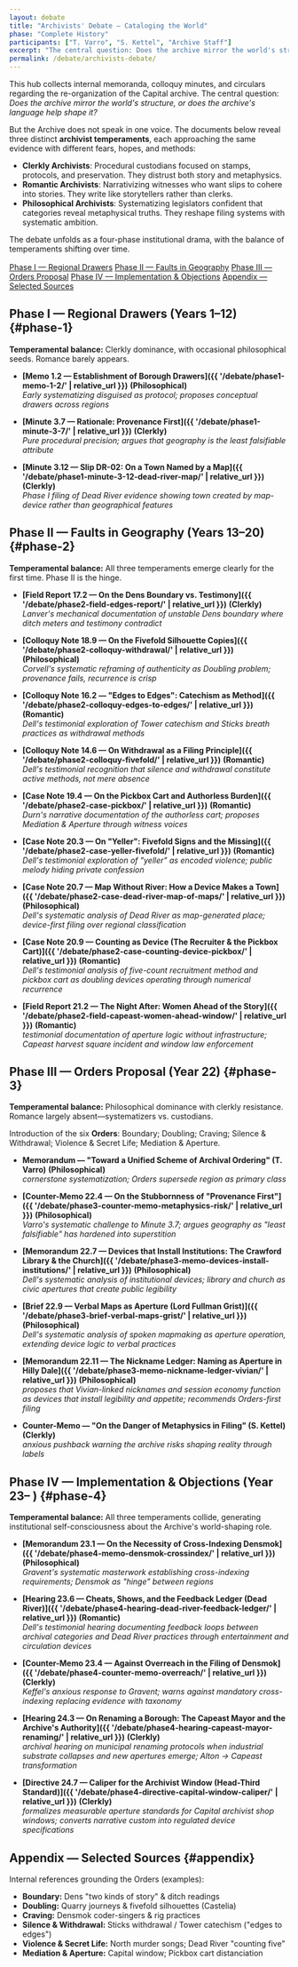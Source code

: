 ```yaml
---
layout: debate
title: "Archivists' Debate — Cataloging the World"
phase: "Complete History"
participants: ["T. Varro", "S. Kettel", "Archive Staff"]
excerpt: "The central question: Does the archive mirror the world's structure, or does the archive's language help shape it?"
permalink: /debate/archivists-debate/
---
```


<!-- 
TECHNICAL STANDARDS FOR NEW DEBATE DOCUMENTS:

Required frontmatter template:
---
layout: debate
title: "Document Title — Descriptive Subtitle"
phase: "I" (use I/II/III/IV only)
doc_type: "Memo"
temperament: "Clerkly" (or Romantic/Philosophical)
order_focus: ["Order1", "Order2"] (array format, or "n/a")
regions: ["Region1"] (always array format)
archive_date: "Year N, QN"
date: 2024-01-01
clerk_initials: "XX" (NOT "clerk:")
status: "Adopted"
excerpt: "Brief description"
permalink: /debate/phase-N-type-slug/
---

Filename pattern: phaseN-{type}-{descriptive-slug}.md
NO H1 headings in content - Jekyll displays title automatically
Jekyll linking: {{ '/debate/phase-N-type-slug/' | relative_url }}
-->

This hub collects internal memoranda, colloquy minutes, and circulars regarding the re-organization of
the Capital archive. The central question: *Does the archive mirror the world's structure, or does the
archive's language help shape it?*

But the Archive does not speak in one voice. The documents below reveal three distinct **archivist temperaments**, each approaching the same evidence with different fears, hopes, and methods:

- **Clerkly Archivists**: Procedural custodians focused on stamps, protocols, and preservation. They distrust both story and metaphysics.
- **Romantic Archivists**: Narrativizing witnesses who want slips to cohere into stories. They write like storytellers rather than clerks.  
- **Philosophical Archivists**: Systematizing legislators confident that categories reveal metaphysical truths. They reshape filing systems with systematic ambition.

The debate unfolds as a four-phase institutional drama, with the balance of temperaments shifting over time.

<nav aria-label="debate-toc" style="margin:1rem 0;">
  <a class="quickkit-pill" href="#phase-1">Phase I — Regional Drawers</a>
  <a class="quickkit-pill" href="#phase-2">Phase II — Faults in Geography</a>
  <a class="quickkit-pill" href="#phase-3">Phase III — Orders Proposal</a>
  <a class="quickkit-pill" href="#phase-4">Phase IV — Implementation & Objections</a>
  <a class="quickkit-pill" href="#appendix">Appendix — Selected Sources</a>
</nav>

## Phase I — Regional Drawers (Years 1–12) {#phase-1}

**Temperamental balance:** Clerkly dominance, with occasional philosophical seeds. Romance barely appears.

- **[Memo 1.2 — Establishment of Borough Drawers]({{ '/debate/phase1-memo-1-2/' | relative_url }})** **(Philosophical)**  
  *Early systematizing disguised as protocol; proposes conceptual drawers across regions*

- **[Minute 3.7 — Rationale: Provenance First]({{ '/debate/phase1-minute-3-7/' | relative_url }})** **(Clerkly)**  
  *Pure procedural precision; argues that geography is the least falsifiable attribute*

- **[Minute 3.12 — Slip DR-02: On a Town Named by a Map]({{ '/debate/phase1-minute-3-12-dead-river-map/' | relative_url }})** **(Clerkly)**  
  *Phase I filing of Dead River evidence showing town created by map-device rather than geographical features*

## Phase II — Faults in Geography (Years 13–20) {#phase-2}

**Temperamental balance:** All three temperaments emerge clearly for the first time. Phase II is the hinge.

- **[Field Report 17.2 — On the Dens Boundary vs. Testimony]({{ '/debate/phase2-field-edges-report/' | relative_url }})** **(Clerkly)**  
  *Lanver's mechanical documentation of unstable Dens boundary where ditch meters and testimony contradict*

- **[Colloquy Note 18.9 — On the Fivefold Silhouette Copies]({{ '/debate/phase2-colloquy-withdrawal/' | relative_url }})** **(Philosophical)**  
  *Corvell's systematic reframing of authenticity as Doubling problem; provenance fails, recurrence is crisp*

- **[Colloquy Note 16.2 — "Edges to Edges": Catechism as Method]({{ '/debate/phase2-colloquy-edges-to-edges/' | relative_url }})** **(Romantic)**  
  *Dell's testimonial exploration of Tower catechism and Sticks breath practices as withdrawal methods*

- **[Colloquy Note 14.6 — On Withdrawal as a Filing Principle]({{ '/debate/phase2-colloquy-fivefold/' | relative_url }})** **(Romantic)**  
  *Dell's testimonial recognition that silence and withdrawal constitute active methods, not mere absence*

- **[Case Note 19.4 — On the Pickbox Cart and Authorless Burden]({{ '/debate/phase2-case-pickbox/' | relative_url }})** **(Romantic)**  
  *Durn's narrative documentation of the authorless cart; proposes Mediation & Aperture through witness voices*

- **[Case Note 20.3 — On "Yeller": Fivefold Signs and the Missing]({{ '/debate/phase2-case-yeller-fivefold/' | relative_url }})** **(Romantic)**  
  *Dell's testimonial exploration of "yeller" as encoded violence; public melody hiding private confession*

- **[Case Note 20.7 — Map Without River: How a Device Makes a Town]({{ '/debate/phase2-case-dead-river-map-of-maps/' | relative_url }})** **(Philosophical)**  
  *Dell's systematic analysis of Dead River as map-generated place; device-first filing over regional classification*

- **[Case Note 20.9 — Counting as Device (The Recruiter & the Pickbox Cart)]({{ '/debate/phase2-case-counting-device-pickbox/' | relative_url }})** **(Romantic)**  
  *Dell's testimonial analysis of five-count recruitment method and pickbox cart as doubling devices operating through numerical recurrence*

- **[Field Report 21.2 — The Night After: Women Ahead of the Story]({{ '/debate/phase2-field-capeast-women-ahead-window/' | relative_url }})** **(Romantic)**  
  *testimonial documentation of aperture logic without infrastructure; Capeast harvest square incident and window law enforcement*

## Phase III — Orders Proposal (Year 22) {#phase-3}

**Temperamental balance:** Philosophical dominance with clerkly resistance. Romance largely absent—systematizers vs. custodians.

Introduction of the six **Orders**: Boundary; Doubling; Craving; Silence & Withdrawal; Violence & Secret Life;
Mediation & Aperture.

- **Memorandum — "Toward a Unified Scheme of Archival Ordering" (T. Varro)** **(Philosophical)**  
  *cornerstone systematization; Orders supersede region as primary class*

- **[Counter-Memo 22.4 — On the Stubbornness of "Provenance First"]({{ '/debate/phase3-counter-memo-metaphysics-risk/' | relative_url }})** **(Philosophical)**  
  *Varro's systematic challenge to Minute 3.7; argues geography as "least falsifiable" has hardened into superstition*

- **[Memorandum 22.7 — Devices that Install Institutions: The Crawford Library & the Church]({{ '/debate/phase3-memo-devices-install-institutions/' | relative_url }})** **(Philosophical)**  
  *Dell's systematic analysis of institutional devices; library and church as civic apertures that create public legibility*

- **[Brief 22.9 — Verbal Maps as Aperture (Lord Fullman Grist)]({{ '/debate/phase3-brief-verbal-maps-grist/' | relative_url }})** **(Philosophical)**  
  *Dell's systematic analysis of spoken mapmaking as aperture operation, extending device logic to verbal practices*

- **[Memorandum 22.11 — The Nickname Ledger: Naming as Aperture in Hilly Dale]({{ '/debate/phase3-memo-nickname-ledger-vivian/' | relative_url }})** **(Philosophical)**  
  *proposes that Vivian-linked nicknames and session economy function as devices that install legibility and appetite; recommends Orders-first filing*

- **Counter-Memo — "On the Danger of Metaphysics in Filing" (S. Kettel)** **(Clerkly)**  
  *anxious pushback warning the archive risks shaping reality through labels*

## Phase IV — Implementation & Objections (Year 23– ) {#phase-4}

**Temperamental balance:** All three temperaments collide, generating institutional self-consciousness about the Archive's world-shaping role.

- **[Memorandum 23.1 — On the Necessity of Cross-Indexing Densmok]({{ '/debate/phase4-memo-densmok-crossindex/' | relative_url }})** **(Philosophical)**  
  *Gravent's systematic masterwork establishing cross-indexing requirements; Densmok as "hinge" between regions*

- **[Hearing 23.6 — Cheats, Shows, and the Feedback Ledger (Dead River)]({{ '/debate/phase4-hearing-dead-river-feedback-ledger/' | relative_url }})** **(Romantic)**  
  *Dell's testimonial hearing documenting feedback loops between archival categories and Dead River practices through entertainment and circulation devices*

- **[Counter-Memo 23.4 — Against Overreach in the Filing of Densmok]({{ '/debate/phase4-counter-memo-overreach/' | relative_url }})** **(Clerkly)**  
  *Keffel's anxious response to Gravent; warns against mandatory cross-indexing replacing evidence with taxonomy*

- **[Hearing 24.3 — On Renaming a Borough: The Capeast Mayor and the Archive's Authority]({{ '/debate/phase4-hearing-capeast-mayor-renaming/' | relative_url }})** **(Clerkly)**  
  *archival hearing on municipal renaming protocols when industrial substrate collapses and new apertures emerge; Alton → Capeast transformation*

- **[Directive 24.7 — Caliper for the Archivist Window (Head-Third Standard)]({{ '/debate/phase4-directive-capital-window-caliper/' | relative_url }})** **(Clerkly)**  
  *formalizes measurable aperture standards for Capital archivist shop windows; converts narrative custom into regulated device specifications*

## Appendix — Selected Sources {#appendix}

Internal references grounding the Orders (examples):

- **Boundary:** Dens "two kinds of story" & ditch readings
- **Doubling:** Quarry journeys & fivefold silhouettes (Castelia)
- **Craving:** Densmok coder-singers & rig practices
- **Silence & Withdrawal:** Sticks withdrawal / Tower catechism ("edges to edges")
- **Violence & Secret Life:** North murder songs; Dead River "counting five"
- **Mediation & Aperture:** Capital window; Pickbox cart distanciation